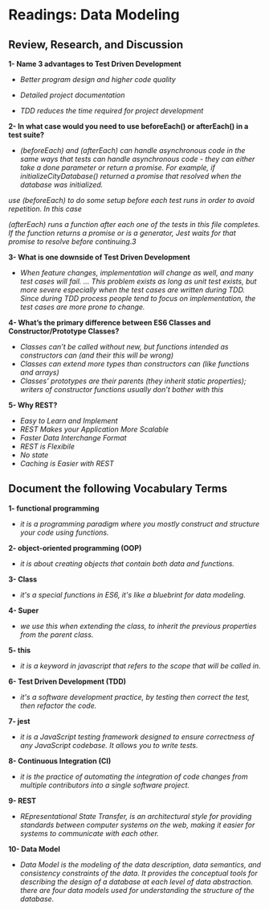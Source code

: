 # Readings: Data Modeling

## Review, Research, and Discussion

**1- Name 3 advantages to Test Driven Development**

* *Better program design and higher code quality*

* *Detailed project documentation*

* *TDD reduces the time required for project development*

**2- In what case would you need to use beforeEach() or afterEach() in a test suite?**

* *(beforeEach) and (afterEach) can handle asynchronous code in the same ways that tests can handle asynchronous code - they can either take a done parameter or return a promise. For example, if initializeCityDatabase() returned a promise that resolved when the database was initialized.*

*use (beforeEach) to do some setup before each test runs in order to avoid repetition. In this case*

*(afterEach) runs a function after each one of the tests in this file completes. If the function returns a promise or is a generator, Jest waits for that promise to resolve before continuing.3*

**3- What is one downside of Test Driven Development**

* *When feature changes, implementation will change as well, and many test cases will fail. ... This problem exists as long as unit test exists, but more severe especially when the test cases are written during TDD. Since during TDD process people tend to focus on implementation, the test cases are more prone to change.*

**4- What’s the primary difference between ES6 Classes and Constructor/Prototype Classes?**

* *Classes can’t be called without new, but functions intended as constructors can (and their this will be wrong)*
* *Classes can extend more types than constructors can (like functions and arrays)*
* *Classes’ prototypes are their parents (they inherit static properties); writers of constructor functions usually don’t bother with this*

**5- Why REST?**

* *Easy to Learn and Implement*
* *REST Makes your Application More Scalable*
* *Faster Data Interchange Format*
* *REST is Flexibile*
* *No state*
* *Caching is Easier with REST*

## Document the following Vocabulary Terms

**1- functional programming**

* *it is a programming paradigm where you mostly construct and structure your code using functions.*

**2- object-oriented programming (OOP)**

* *it is about creating objects that contain both data and functions.*

**3- Class**

* *it's a special functions in ES6, it's like a bluebrint for data modeling.*

**4- Super**

* *we use this when extending the class, to inherit the previous properties from the parent class.*

**5- this**

* *it is a keyword in javascript that refers to the scope that will be called in.*

**6- Test Driven Development (TDD)**

* *it's a software development practice, by testing then correct the test, then refactor the code.*

**7- jest**

* *it is a JavaScript testing framework designed to ensure correctness of any JavaScript codebase. It allows you to write tests.*

**8- Continuous Integration (CI)**

* *it is the practice of automating the integration of code changes from multiple contributors into a single software project.*

**9- REST**

* *REpresentational State Transfer, is an architectural style for providing standards between computer systems on the web, making it easier for systems to communicate with each other.*

**10- Data Model**

* *Data Model is the modeling of the data description, data semantics, and consistency constraints of the data. It provides the conceptual tools for describing the design of a database at each level of data abstraction. there are four data models used for understanding the structure of the database.*